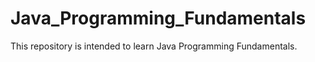 # Java_Programming_Fundamentals

This repository is intended to learn Java Programming Fundamentals.
